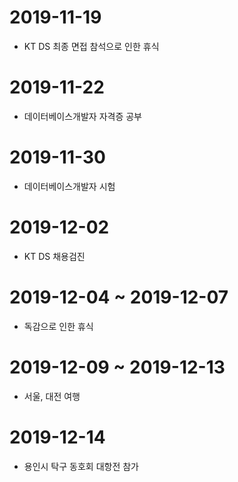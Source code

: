 # 2019-11-19
- KT DS 최종 면접 참석으로 인한 휴식
# 2019-11-22
- 데이터베이스개발자 자격증 공부
# 2019-11-30
- 데이터베이스개발자 시험
# 2019-12-02
- KT DS 채용검진
# 2019-12-04 ~ 2019-12-07
- 독감으로 인한 휴식
# 2019-12-09 ~ 2019-12-13
- 서울, 대전 여행
# 2019-12-14
- 용인시 탁구 동호회 대항전 참가
